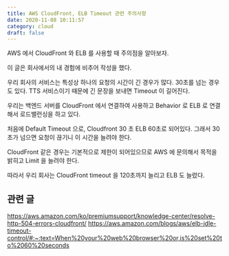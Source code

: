 ```yaml
---
title: AWS CloudFront, ELB Timeout 관련 주의사항
date: 2020-11-08 10:11:57
category: cloud
draft: false
---
```


AWS 에서 CloudFront 와 ELB 를 사용할 때 주의점을 알아보자.

이 글은 회사에서의 내 경험에 비추어 작성을 했다.

우리 회사의 서비스는 특성상 하나의 요청의 시간이 긴 경우가 많다. 30초를 넘는 경우도 있다. TTS 서비스이기 때문에 긴 문장을 보내면 Timeout 이 길어진다.

우리는 백엔드 서버를 CloudFront 에서 연결하여 사용하고 Behavior 로 ELB 로 연결해서 로드밸런싱을 하고 있다.

처음에 Default Timeout 으로, Cloudfront 30 초 ELB 60초로 되어있다. 그래서 30초가 넘으면 요청이 끊기니 이 시간을 늘려야 한다.

CloudFront 같은 경우는 기본적으로 제한이 되어있으므로 AWS 에 문의해서 목적을 밝히고 Limit 을 늘려야 한다.

따라서 우리 회사는 CloudFront timeout 을 120초까지 늘리고 ELB 도 늘렸다.

## 관련 글

https://aws.amazon.com/ko/premiumsupport/knowledge-center/resolve-http-504-errors-cloudfront/
https://aws.amazon.com/blogs/aws/elb-idle-timeout-control/#:~:text=When%20your%20web%20browser%20or,is%20set%20to%2060%20seconds
